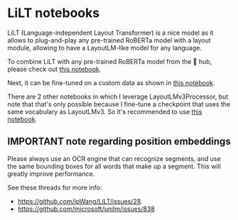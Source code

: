 # LiLT notebooks

LiLT (Language-independent Layout Transformer) is a nice model as it allows to plug-and-play any pre-trained RoBERTa model with a layout module,
allowing to have a LayoutLM-like model for any language.

To combine LiLT with any pre-trained RoBERTa model from the 🤗 hub, please check out [this notebook](https://github.com/NielsRogge/Transformers-Tutorials/blob/master/LiLT/Create_LiLT_%2B_XLM_RoBERTa_base.ipynb).

Next, it can be fine-tuned on a custom data as shown in [this notebook](https://github.com/NielsRogge/Transformers-Tutorials/blob/master/LiLT/Fine_tune_LiLT_on_a_custom_dataset%2C_in_any_language.ipynb).

There are 2 other notebooks in which I leverage LayoutLMv3Processor, but note that that's only possible because I fine-tune a checkpoint that uses
the same vocabulary as LayoutLMv3. So it's recommended to use [this notebook](https://github.com/NielsRogge/Transformers-Tutorials/blob/master/LiLT/Fine_tune_LiLT_on_a_custom_dataset%2C_in_any_language.ipynb).

## IMPORTANT note regarding position embeddings

Please always use an OCR engine that can recognize segments, and use the same bounding boxes for all words that make up a segment. This will greatly improve performance.

See these threads for more info:
* https://github.com/jpWang/LiLT/issues/28.
* https://github.com/microsoft/unilm/issues/838
